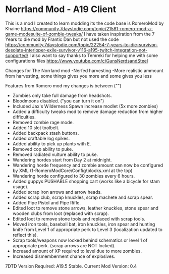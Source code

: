 # Norrland Mod - A19 Client

This is a mod I created to learn modding its the code base is RomeroMod by Khaine https://community.7daystodie.com/topic/21581-romero-mod-a-game-modesuite-of-zombie-tweaks/
I have taken inspiration from the 7 Years to die mod by Frantic Dan but not used the code https://community.7daystodie.com/topic/22254-7-years-to-die-survivor-desolate-interloper-exile-survivor-v116-a195-twitch-integration-not-supported/
I also want to say thanks to Temreki for helping me with some configurations files https://www.youtube.com/c/GunsNerdsandSteel
			

Changes for The Norrland mod
-Nerfed harvesting
-More realistic ammount from harvesting, some things gives you more and some gives you less


Features from Romero mod my changes is between ("")

- Zombies only take full damage from headshots.
- Bloodmoons disabled. ("you can turn it on")
- Included Jax's Wilderness Spawn increase modlet (5x more zombies)
- Added a difficulty tweaks mod to remove damage reduction from higher difficulties.
- Removed zombie rage mode.
- Added 10 slot toolbelt.
- Added backpack stash buttons.
- Added craftable log spikes.
- Added ability to pick up plants with E.
- Removed cop ability to puke.
- Removed radiated vulture ability to puke.
- Wandering hordes start from Day 2 at midnight.
- Wandering horde frequency and zombie amount can now be configured by XML (1-RomeroModCore\Config\blocks.xml at the top)
- Wandering horde configured to 30 zombies every 6 hours.
- Added guppys PUSHABLE shopping cart (works like a bicycle for stam usage).
- Added scrap iron arrows and arrow heads.
- Added scrap club, scrap knuckles, scrap machete and scrap spear.
- Added Pipe Pistol and Pipe Rifle.
- Edited loot to remove stone arrows, leather knuckles, stone spear and wooden clubs from loot (replaced with scrap).
- Edited loot to remove stone tools and replaced with scrap tools.
- Moved iron tools, baseball bat, iron knuckles, iron spear and hunting knife from Level 1 of appropriate perk to Level 3 (localization updated to reflect this).
- Scrap tools/weapons now locked behind schematics or level 1 of appropriate perk. (scrap arrows are NOT locked).
- Increaed amount of XP required to level due to more zombies.
- Increased dismemberment chance of explosives.

7DTD Version Required: A19.5 Stable.
Current Mod Version: 0.4